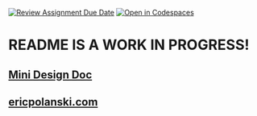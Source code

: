 [![Review Assignment Due Date](https://classroom.github.com/assets/deadline-readme-button-22041afd0340ce965d47ae6ef1cefeee28c7c493a6346c4f15d667ab976d596c.svg)](https://classroom.github.com/a/eAJQqnMG)
[![Open in Codespaces](https://classroom.github.com/assets/launch-codespace-2972f46106e565e64193e422d61a12cf1da4916b45550586e14ef0a7c637dd04.svg)](https://classroom.github.com/open-in-codespaces?assignment_repo_id=19171337)

# README IS A WORK IN PROGRESS!

## [Mini Design Doc](https://docs.google.com/document/d/1q3MLMig-dQfzU0Pu10lNHWOZ0f1GzIfFgY6mrREm-v8/edit?usp=sharing)

## [ericpolanski.com](https://ericpolanski.com)



